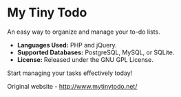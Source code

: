 # My Tiny Todo

An easy way to organize and manage your to-do lists.

- **Languages Used:** PHP and jQuery.  
- **Supported Databases:** PostgreSQL, MySQL, or SQLite.  
- **License:** Released under the GNU GPL License.  

Start managing your tasks effectively today!

Original website - http://www.mytinytodo.net/
